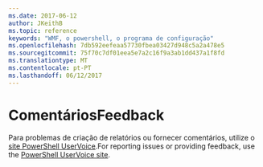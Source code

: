```yaml
---
ms.date: 2017-06-12
author: JKeithB
ms.topic: reference
keywords: "WMF, o powershell, o programa de configuração"
ms.openlocfilehash: 7db592eefeaa57730fbea03427d948c5a2a478e5
ms.sourcegitcommit: 75f70c7df01eea5e7a2c16f9a3ab1dd437a1f8fd
ms.translationtype: MT
ms.contentlocale: pt-PT
ms.lasthandoff: 06/12/2017
---
```

# <a name="feedback"></a><span data-ttu-id="f21c6-102">Comentários</span><span class="sxs-lookup"><span data-stu-id="f21c6-102">Feedback</span></span>
<span data-ttu-id="f21c6-103">Para problemas de criação de relatórios ou fornecer comentários, utilize o [site PowerShell UserVoice](http://windowsserver.uservoice.com/forums/301869-powershell).</span><span class="sxs-lookup"><span data-stu-id="f21c6-103">For reporting issues or providing feedback, use the [PowerShell UserVoice site](http://windowsserver.uservoice.com/forums/301869-powershell).</span></span>

